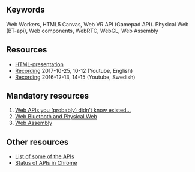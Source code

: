 ## Keywords
Web Workers, HTML5 Canvas, Web VR API (Gamepad API). Physical Web (BT-api), Web components, WebRTC, WebGL, Web Assembly

## Resources
- [HTML-presentation](https://rawgit.com/CS-LNU-Learning-Objects/client-side-javascript/master/lectures/07-api/)
- [Recording](https://youtu.be/chREl1dcS7U) 2017-10-25, 10-12 (Youtube, English)
- [Recording](https://youtu.be/vbu2llU2fRY) 2016-12-13, 14-15 (Youtube, Swedish)

## Mandatory resources

1. [Web APIs you (probably) didn’t know existed...](https://youtu.be/NCGLPp778JY)
2. [Web Bluetooth and Physical Web](https://youtu.be/_BUwOBdLjzQ)
3. [Web Assembly](https://youtu.be/NhAPPQqKCi8)

## Other resources
* [List of some of the APIs](https://developer.mozilla.org/en-US/docs/Web/API)
* [Status of APIs in Chrome](https://www.chromestatus.com/features)
